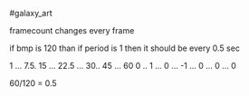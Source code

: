 #galaxy_art




framecount changes every frame

if bmp is 120 than if period is 1 then it should be every 0.5 sec


1  ... 7.5. 15 ... 22.5 ... 30.. 45 ... 60
0 .. 1 ... 0 ... -1 ...      0 ... 0 ... 0

60/120  = 0.5






